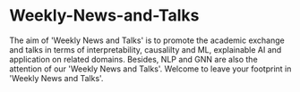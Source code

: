 # Weekly-News-and-Talks
The aim of 'Weekly News and Talks' is to promote the academic exchange and talks in terms of interpretability, causalilty and ML, explainable AI and application on related domains. Besides, NLP and GNN are also the attention of our 'Weekly News and Talks'. Welcome to leave your footprint in 'Weekly News and Talks'.
